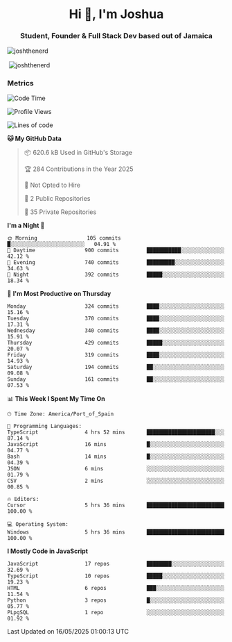 <h1 align="center">Hi 👋, I'm Joshua</h1>
<h3 align="center">Student, Founder & Full Stack Dev based out of Jamaica</h3>

<p align="left"> <img src="https://komarev.com/ghpvc/?username=JoshTheDeveloperr" alt="joshthenerd" /> </p>

<p>&nbsp;<img align="center" src="https://github-readme-stats.vercel.app/api?username=JoshTheDeveloperr&show_icons=true&count_private=true" alt="joshthenerd" /></p>

### Metrics

<!--START_SECTION:waka-->
![Code Time](http://img.shields.io/badge/Code%20Time-1%2C264%20hrs%2039%20mins-blue)

![Profile Views](http://img.shields.io/badge/Profile%20Views-0-blue)

![Lines of code](https://img.shields.io/badge/From%20Hello%20World%20I%27ve%20Written-3.7%20million%20lines%20of%20code-blue)

**🐱 My GitHub Data** 

> 📦 620.6 kB Used in GitHub's Storage 
 > 
> 🏆 284 Contributions in the Year 2025
 > 
> 🚫 Not Opted to Hire
 > 
> 📜 2 Public Repositories 
 > 
> 🔑 35 Private Repositories 
 > 
**I'm a Night 🦉** 

```text
🌞 Morning                105 commits         █░░░░░░░░░░░░░░░░░░░░░░░░   04.91 % 
🌆 Daytime                900 commits         ███████████░░░░░░░░░░░░░░   42.12 % 
🌃 Evening                740 commits         █████████░░░░░░░░░░░░░░░░   34.63 % 
🌙 Night                  392 commits         █████░░░░░░░░░░░░░░░░░░░░   18.34 % 
```
📅 **I'm Most Productive on Thursday** 

```text
Monday                   324 commits         ████░░░░░░░░░░░░░░░░░░░░░   15.16 % 
Tuesday                  370 commits         ████░░░░░░░░░░░░░░░░░░░░░   17.31 % 
Wednesday                340 commits         ████░░░░░░░░░░░░░░░░░░░░░   15.91 % 
Thursday                 429 commits         █████░░░░░░░░░░░░░░░░░░░░   20.07 % 
Friday                   319 commits         ████░░░░░░░░░░░░░░░░░░░░░   14.93 % 
Saturday                 194 commits         ██░░░░░░░░░░░░░░░░░░░░░░░   09.08 % 
Sunday                   161 commits         ██░░░░░░░░░░░░░░░░░░░░░░░   07.53 % 
```


📊 **This Week I Spent My Time On** 

```text
🕑︎ Time Zone: America/Port_of_Spain

💬 Programming Languages: 
TypeScript               4 hrs 52 mins       ██████████████████████░░░   87.14 % 
JavaScript               16 mins             █░░░░░░░░░░░░░░░░░░░░░░░░   04.77 % 
Bash                     14 mins             █░░░░░░░░░░░░░░░░░░░░░░░░   04.39 % 
JSON                     6 mins              ░░░░░░░░░░░░░░░░░░░░░░░░░   01.79 % 
CSV                      2 mins              ░░░░░░░░░░░░░░░░░░░░░░░░░   00.85 % 

🔥 Editors: 
Cursor                   5 hrs 36 mins       █████████████████████████   100.00 % 

💻 Operating System: 
Windows                  5 hrs 36 mins       █████████████████████████   100.00 % 
```

**I Mostly Code in JavaScript** 

```text
JavaScript               17 repos            ████████░░░░░░░░░░░░░░░░░   32.69 % 
TypeScript               10 repos            █████░░░░░░░░░░░░░░░░░░░░   19.23 % 
HTML                     6 repos             ███░░░░░░░░░░░░░░░░░░░░░░   11.54 % 
Python                   3 repos             █░░░░░░░░░░░░░░░░░░░░░░░░   05.77 % 
PLpgSQL                  1 repo              ░░░░░░░░░░░░░░░░░░░░░░░░░   01.92 % 
```




 Last Updated on 16/05/2025 01:00:13 UTC
<!--END_SECTION:waka-->
